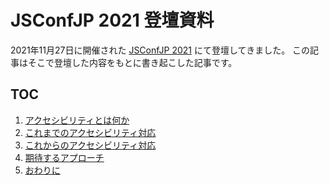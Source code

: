 # JSConfJP 2021 登壇資料

2021年11月27日に開催された [JSConfJP 2021](https://jsconf.jp/2021/) にて登壇してきました。
この記事はそこで登壇した内容をもとに書き起こした記事です。

## TOC

1. [アクセシビリティとは何か](contents/01-what-is-accessibility.md)
1. [これまでのアクセシビリティ対応](contents/02-past-accessible-front-end-development.md)
1. [これからのアクセシビリティ対応](contents/03-future-accessible-front-end-development.md)
1. [期待するアプローチ](contents/04-expected-approach.md)
1. [おわりに](contents/05-conculusions.md)
